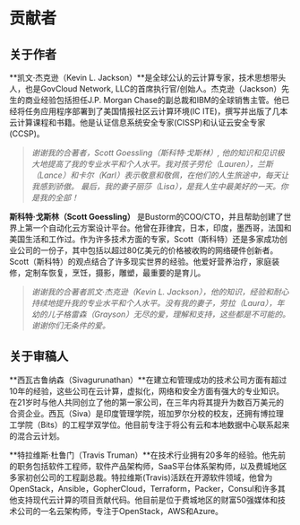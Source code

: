 # 贡献者
## 关于作者
**凯文·杰克逊（Kevin L. Jackson）**是全球公认的云计算专家，技术思想带头人，也是GovCloud Network, LLC的首席执行官/创始人。杰克逊（Jackson）先生的商业经验包括担任J.P. Morgan Chase的副总裁和IBM的全球销售主管。他已经将任务应用程序部署到了美国情报社区云计算环境(IC ITE)，撰写并出版了几本云计算课程和书籍。他是认证信息系统安全专家(CISSP)和认证云安全专家(CCSP)。

> _谢谢我的合著者，Scott Goessling（斯科特·戈斯林）, 他的知识和见识极大地提高了我的专业水平和个人水平。我对孩子劳伦（Lauren），兰斯（Lance）和卡尔（Karl）表示敬意和敬佩，在他们的人生旅途中，每天让我感到骄傲。 最后，我的妻子丽莎（Lisa），是我人生中最美好的一天。你是我的全部！_

**斯科特·戈斯林（Scott Goessling）** 是Bustorm的COO/CTO，并且帮助创建了世界上第一个自动化云方案设计平台。他曾在菲律宾，日本，印度，墨西哥，法国和美国生活和工作过。作为许多技术方面的专家，Scott（斯科特）还是多家成功创业公司的一份子，其中包括以超过80亿美元的价格被收购的网络硬件创新者。Scott（斯科特）的观点结合了许多现实世界的经验。他爱好营养治疗，家庭装修，定制车恢复，烹饪，摄影，雕塑，最重要的是育儿。

> _谢谢我的合著者凯文·杰克逊（Kevin L. Jackson），他的知识，经验和耐心持续地提升我的专业水平和个人水平。没有我的妻子，劳拉（Laura），年幼的儿子格雷森（Grayson）无尽的爱，理解和支持，这些都是不可能的。谢谢你们无条件的爱。_

## 关于审稿人

**西瓦古鲁纳森（Sivagurunathan）**在建立和管理成功的技术公司方面有超过10年的经验，这些公司在云计算，虚拟化，网络和安全方面有强大的专业知识。在21岁时与他人共同创立了他的第一家公司，在三年内将其提升为数百万美元的合资企业。西瓦（Siva）是印度管理学院，班加罗尔分校的校友，还拥有博拉理工学院（Bits）的工程学双学位。他目前专注于将公有云和本地数据中心联系起来的混合云计划。

**特拉维斯·杜鲁门（Travis Truman）**在技术行业拥有20多年的经验。他先前的职务包括软件工程师，软件产品架构师，SaaS平台体系架构师，以及费城地区多家初创公司的工程副总裁。特拉维斯(Travis)活跃在开源软件领域，他曾为OpenStack，Ansible，GopherCloud，Terraform，Packer，Consul和许多其他支持现代云计算的项目贡献代码。他目前是位于费城地区的财富50强媒体和技术公司的一名云架构师，专注于OpenStack，AWS和Azure。